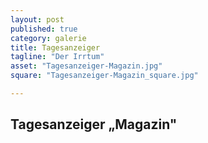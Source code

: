 ```yaml
---
layout: post
published: true
category: galerie
title: Tagesanzeiger
tagline: "Der Irrtum"
asset: "Tagesanzeiger-Magazin.jpg"
square: "Tagesanzeiger-Magazin_square.jpg"

---
```


## Tagesanzeiger „Magazin"

